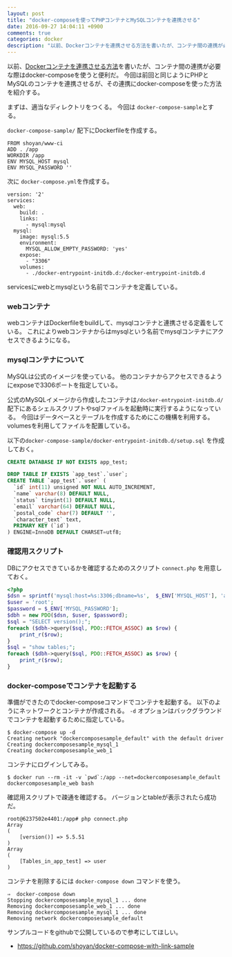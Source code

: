```yaml
---
layout: post
title: "docker-composeを使ってPHPコンテナとMySQLコンテナを連携させる"
date: 2016-09-27 14:04:11 +0900
comments: true
categories: docker
description: "以前、Dockerコンテナを連携させる方法を書いたが、コンテナ間の連携が必要な際はdocker-composeを使うと便利だ。今回は前回と同じようにPHPとMySQLのコンテナを連携させるが、その連携にdocker-composeを使った方法を紹介する。"
---
```


以前、[Dockerコンテナを連携させる方法](/blog/2016/09/16/links-container-for-docker/)を書いたが、コンテナ間の連携が必要な際はdocker-composeを使うと便利だ。
今回は前回と同じようにPHPとMySQLのコンテナを連携させるが、その連携にdocker-composeを使った方法を紹介する。

まずは、適当なディレクトリをつくる。
今回は `docker-compose-sample`とする。

`docker-compose-sample/` 配下にDockerfileを作成する。

```
FROM shoyan/www-ci
ADD . /app
WORKDIR /app
ENV MYSQL_HOST mysql
ENV MYSQL_PASSWORD ''
```

次に `docker-compose.yml`を作成する。

```
version: '2'
services:
  web:
    build: .
    links:
      - mysql:mysql
  mysql:
    image: mysql:5.5
    environment:
      MYSQL_ALLOW_EMPTY_PASSWORD: 'yes'
    expose:
      - "3306"
    volumes:
      - ./docker-entrypoint-initdb.d:/docker-entrypoint-initdb.d
```

servicesにwebとmysqlという名前でコンテナを定義している。

### webコンテナ
webコンテナはDockerfileをbuildして、mysqlコンテナと連携させる定義をしている。
これによりwebコンテナからはmysqlという名前でmysqlコンテナにアクセスできるようになる。

### mysqlコンテナについて
MySQLは公式のイメージを使っている。
他のコンテナからアクセスできるようにexposeで3306ポートを指定している。

公式のMySQLイメージから作成したコンテナは`/docker-entrypoint-initdb.d/` 配下にあるシェルスクリプトやsqlファイルを起動時に実行するようになっている。
今回はデータベースとテーブルを作成するためにこの機構を利用する。
volumesを利用してファイルを配置している。

以下の`docker-compose-sample/docker-entrypoint-initdb.d/setup.sql` を作成しておく。

```sql
CREATE DATABASE IF NOT EXISTS app_test;

DROP TABLE IF EXISTS `app_test`.`user`;
CREATE TABLE `app_test`.`user` (
  `id` int(11) unsigned NOT NULL AUTO_INCREMENT,
  `name` varchar(8) DEFAULT NULL,
  `status` tinyint(1) DEFAULT NULL,
  `email` varchar(64) DEFAULT NULL,
  `postal_code` char(7) DEFAULT '',
  `character_text` text,
  PRIMARY KEY (`id`)
) ENGINE=InnoDB DEFAULT CHARSET=utf8;
```

### 確認用スクリプト

DBにアクセスできているかを確認するためのスクリプト `connect.php` を用意しておく。

```php
<?php
$dsn = sprintf('mysql:host=%s:3306;dbname=%s',  $_ENV['MYSQL_HOST'], 'app_test');
$user = 'root';
$password = $_ENV['MYSQL_PASSWORD'];
$dbh = new PDO($dsn, $user, $password);
$sql = "SELECT version();";
foreach ($dbh->query($sql, PDO::FETCH_ASSOC) as $row) {
    print_r($row);
}
$sql = "show tables;";
foreach ($dbh->query($sql, PDO::FETCH_ASSOC) as $row) {
    print_r($row);
}
```

### docker-composeでコンテナを起動する

準備ができたのでdocker-composeコマンドでコンテナを起動する。
以下のようにネットワークとコンテナが作成される。
`-d` オプションはバックグラウンドでコンテナを起動するために指定している。

```text
$ docker-compose up -d
Creating network "dockercomposesample_default" with the default driver
Creating dockercomposesample_mysql_1
Creating dockercomposesample_web_1
```

コンテナにログインしてみる。

```
$ docker run --rm -it -v `pwd`:/app --net=dockercomposesample_default dockercomposesample_web bash
```

確認用スクリプトで疎通を確認する。
バージョンとtableが表示されたら成功だ。

```
root@6237502e4401:/app# php connect.php
Array
(
    [version()] => 5.5.51
)
Array
(
    [Tables_in_app_test] => user
)
```

コンテナを削除するには `docker-compose down` コマンドを使う。

```
⇒  docker-compose down
Stopping dockercomposesample_mysql_1 ... done
Removing dockercomposesample_web_1 ... done
Removing dockercomposesample_mysql_1 ... done
Removing network dockercomposesample_default
```

サンプルコードをgithubで公開しているので参考にしてほしい。

* https://github.com/shoyan/docker-compose-with-link-sample

